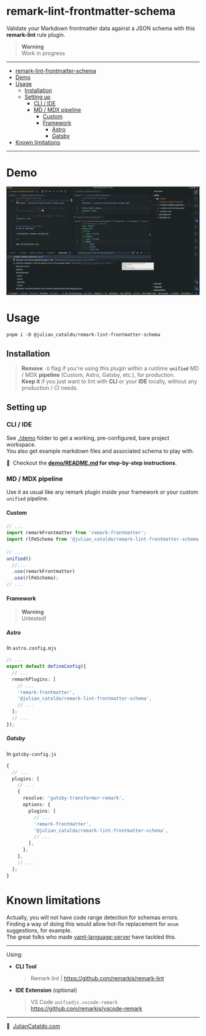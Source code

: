 # remark-lint-frontmatter-schema

Validate your Markdown frontmatter data against a JSON schema with this **remark-lint** rule plugin.

> **Warning**  
> Work in progress

---

- [remark-lint-frontmatter-schema](#remark-lint-frontmatter-schema)
- [Demo](#demo)
- [Usage](#usage)
  - [Installation](#installation)
  - [Setting up](#setting-up)
    - [CLI / IDE](#cli--ide)
    - [MD / MDX pipeline](#md--mdx-pipeline)
      - [Custom](#custom)
      - [Framework](#framework)
        - [Astro](#astro)
        - [Gatsby](#gatsby)
- [Known limitations](#known-limitations)

---

# Demo

[![Demo screenshot of frontmatter schema linter](./docs/screenshot.png)](./docs/screenshot.png)

# Usage

```shell
pnpm i -D @julian_cataldo/remark-lint-frontmatter-schema
```

## Installation

> **Remove** `-D` flag if you're using this plugin within a runtime **`unified`** MD / MDX **pipeline** (Custom, Astro, Gatsby, etc.), for production.  
> **Keep it** if you just want to lint with **CLI** or your **IDE** locally, without any production / CI needs.

## Setting up

### CLI / IDE

See [./demo](./demo/) folder to get a working, pre-configured, bare project workspace.  
You also get example markdown files and associated schema to play with.

📌  Checkout the **[demo/README.md](demo/README.md) for step-by-step instructions**.

### MD / MDX pipeline

Use it as usual like any remark plugin inside your framework or your custom `unified` pipeline.

#### Custom

```ts
// ...
import remarkFrontmatter from 'remark-frontmatter';
import rlFmSchema from '@julian_cataldo/remark-lint-frontmatter-schema';

// ...
unified()
  //...
  .use(remarkFrontmatter)
  .use(rlFmSchema);
// ...
```

#### Framework

> **Warning**  
> Untested!

##### Astro

In `astro.config.mjs`

```ts
// ...
export default defineConfig({
  // ...
  remarkPlugins: [
    // ...
    'remark-frontmatter',
    '@julian_cataldo/remark-lint-frontmatter-schema',
    // ...
  ];
  // ...
});
```

##### Gatsby

In `gatsby-config.js`

```ts
{
  // ...
  plugins: [
    // ...
    {
      resolve: 'gatsby-transformer-remark',
      options: {
        plugins: [
          // ...
          'remark-frontmatter',
          '@julian_cataldo/remark-lint-frontmatter-schema',
          // ...
        ],
      },
    },
    // ...
  ];
}
```

# Known limitations

Actually, you will not have code range detection for schemas errors.  
Finding a way of doing this would allow hot-fix replacement for `enum` suggestions, for example.  
The great folks who made [yaml-language-server](https://github.com/redhat-developer/yaml-language-server)
have tackled this.

---

Using:

- **CLI Tool**
  > Remark lint | https://github.com/remarkjs/remark-lint
- **IDE Extension** (optional)
  > VS Code `unifiedjs.vscode-remark`  
  > https://github.com/remarkjs/vscode-remark

---

🔗  [JulianCataldo.com](https//www.juliancataldo.com)
